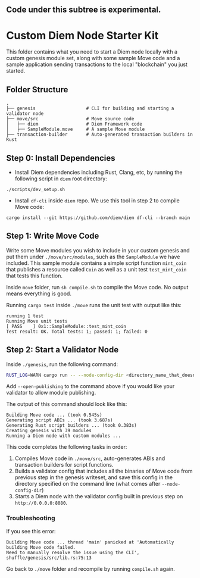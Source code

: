 ## Code under this subtree is experimental.

# Custom Diem Node Starter Kit

This folder contains what you need to start a Diem node locally with a custom genesis module set, along with
some sample Move code and a sample application sending transactions to the local "blockchain" you
just started.

## Folder Structure

```
.
├── genesis                   # CLI for building and starting a validator node
├── move/src                  # Move source code
│   ├── diem                  # Diem Framework code
│   ├── SampleModule.move     # A sample Move module
├── transaction-builder       # Auto-generated transaction builders in Rust
```
## Step 0: Install Dependencies

- Install Diem dependencies including Rust, Clang, etc, by running the following script in `diem` root directory:
```
./scripts/dev_setup.sh
```
- Install `df-cli` inside `diem` repo. We use this tool in step 2 to compile Move code:
```
cargo install --git https://github.com/diem/diem df-cli --branch main
```

## Step 1: Write Move Code

Write some Move modules you wish to include in your custom genesis and put them under `./move/src/modules`,
such as the `SampleModule` we have included. This sample module contains a simple script function `mint_coin` that
publishes a resource called `Coin` as well as a unit test `test_mint_coin` that tests this function.

Inside `move` folder, run `sh compile.sh` to compile the Move code. No output means everything is good.

Running `cargo test` inside `./move` runs the unit test with output like this:
```
running 1 test
Running Move unit tests
[ PASS    ] 0x1::SampleModule::test_mint_coin
Test result: OK. Total tests: 1; passed: 1; failed: 0
```

## Step 2: Start a Validator Node

Inside `./genesis`, run the following command:
```bash
RUST_LOG=WARN cargo run -- --node-config-dir <directory_name_that_doesnt_exist>
```

Add `--open-publishing` to the command above if you would like your validator to allow module publishing.

The output of this command should look like this:
```
Building Move code ... (took 0.545s)
Generating script ABIs ... (took 3.687s)
Generating Rust script builders ... (took 0.383s)
Creating genesis with 39 modules
Running a Diem node with custom modules ...

```

This code completes the following tasks in order:
1. Compiles Move code in `./move/src`, auto-generates ABIs and transaction builders for script functions.
2. Builds a validator config that includes all the binaries of Move code from previous step in the genesis writeset,
   and save this config in the directory specified on the command line (what comes after `--node-config-dir`)
3. Starts a Diem node with the validator config built in previous step on `http://0.0.0.0:8080`.

### Troubleshooting

If you see this error:
```
Building Move code ... thread 'main' panicked at 'Automatically building Move code failed.
Need to manually resolve the issue using the CLI', shuffle/genesis/src/lib.rs:75:13
```
Go back to `./move` folder and recompile by running `compile.sh` again.

